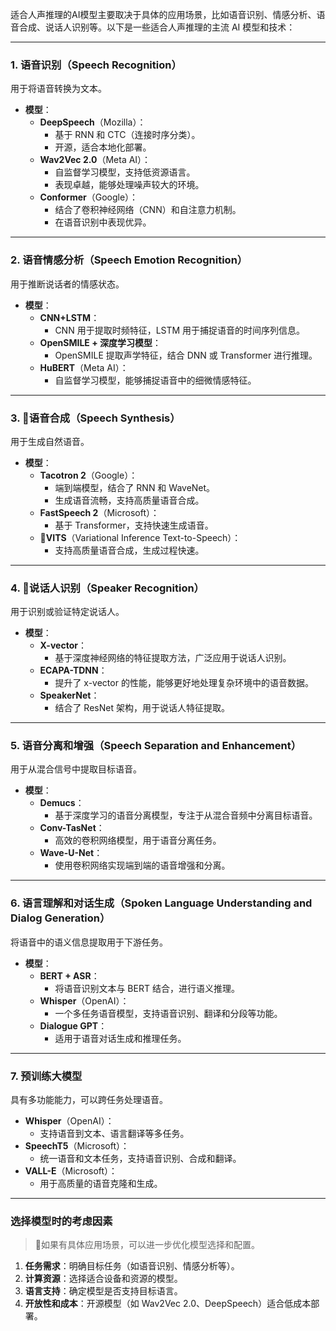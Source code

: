 适合人声推理的AI模型主要取决于具体的应用场景，比如语音识别、情感分析、语音合成、说话人识别等。以下是一些适合人声推理的主流 AI 模型和技术：

---

### 1. **语音识别（Speech Recognition）**

用于将语音转换为文本。

- **模型**：
    - **DeepSpeech**（Mozilla）：
        - 基于 RNN 和 CTC（连接时序分类）。
        - 开源，适合本地化部署。
    - **Wav2Vec 2.0**（Meta AI）：
        - 自监督学习模型，支持低资源语言。
        - 表现卓越，能够处理噪声较大的环境。
    - **Conformer**（Google）：
        - 结合了卷积神经网络（CNN）和自注意力机制。
        - 在语音识别中表现优异。

---

### 2. **语音情感分析（Speech Emotion Recognition）**

用于推断说话者的情感状态。

- **模型**：
    - **CNN+LSTM**：
        - CNN 用于提取时频特征，LSTM 用于捕捉语音的时间序列信息。
    - **OpenSMILE + 深度学习模型**：
        - OpenSMILE 提取声学特征，结合 DNN 或 Transformer 进行推理。
    - **HuBERT**（Meta AI）：
        - 自监督学习模型，能够捕捉语音中的细微情感特征。

---

### 3. 🌟**语音合成（Speech Synthesis）**

用于生成自然语音。

- **模型**：
    - **Tacotron 2**（Google）：
        - 端到端模型，结合了 RNN 和 WaveNet。
        - 生成语音流畅，支持高质量语音合成。
    - **FastSpeech 2**（Microsoft）：
        - 基于 Transformer，支持快速生成语音。
    - 🌟**VITS**（Variational Inference Text-to-Speech）：
        - 支持高质量语音合成，生成过程快速。

---

### 4. 🌟**说话人识别（Speaker Recognition）**

用于识别或验证特定说话人。

- **模型**：
    - **X-vector**：
        - 基于深度神经网络的特征提取方法，广泛应用于说话人识别。
    - **ECAPA-TDNN**：
        - 提升了 x-vector 的性能，能够更好地处理复杂环境中的语音数据。
    - **SpeakerNet**：
        - 结合了 ResNet 架构，用于说话人特征提取。

---

### 5. **语音分离和增强（Speech Separation and Enhancement）**

用于从混合信号中提取目标语音。

- **模型**：
    - **Demucs**：
        - 基于深度学习的语音分离模型，专注于从混合音频中分离目标语音。
    - **Conv-TasNet**：
        - 高效的卷积网络模型，用于语音分离任务。
    - **Wave-U-Net**：
        - 使用卷积网络实现端到端的语音增强和分离。

---

### 6. **语言理解和对话生成（Spoken Language Understanding and Dialog Generation）**

将语音中的语义信息提取用于下游任务。

- **模型**：
    - **BERT + ASR**：
        - 将语音识别文本与 BERT 结合，进行语义推理。
    - **Whisper**（OpenAI）：
        - 一个多任务语音模型，支持语音识别、翻译和分段等功能。
    - **Dialogue GPT**：
        - 适用于语音对话生成和推理任务。

---

### 7. **预训练大模型**

具有多功能能力，可以跨任务处理语音。

- **Whisper**（OpenAI）：
    - 支持语音到文本、语言翻译等多任务。
- **SpeechT5**（Microsoft）：
    - 统一语音和文本任务，支持语音识别、合成和翻译。
- **VALL-E**（Microsoft）：
    - 用于高质量的语音克隆和生成。

---

### 选择模型时的考虑因素

> 🔨如果有具体应用场景，可以进一步优化模型选择和配置。
1. **任务需求**：明确目标任务（如语音识别、情感分析等）。
2. **计算资源**：选择适合设备和资源的模型。
3. **语言支持**：确定模型是否支持目标语言。
4. **开放性和成本**：开源模型（如 Wav2Vec 2.0、DeepSpeech）适合低成本部署。

